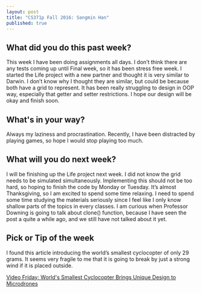 ```yaml
---
layout: post
title: "CS371p Fall 2016: Sangmin Han"
published: true
---
```

## What did you do this past week?
This week I have been doing assignments all days. I don’t think there are any tests coming up until Final week, so it has been stress free week. I started the Life project with a new partner and thought it is very similar to Darwin. I don’t know why I thought they are similar, but could be because both have a grid to represent. It has been really struggling to design in OOP way, especially that getter and setter restrictions. I hope our design will be okay and finish soon.

## What's in your way?
Always my laziness and procrastination. Recently, I have been distracted by playing games, so hope I would stop playing too much.

## What will you do next week?
I will be finishing up the Life project next week. I did not know the grid needs to be simulated simultaneously. Implementing this should not be too hard, so hoping to finish the code by Monday or Tuesday. It’s almost Thanksgiving, so I am excited to spend some time relaxing. I need to spend some time studying the materials seriously since I feel like I only know shallow parts of the topics in every classes. I am curious when Professor Downing is going to talk about clone() function, because I have seen the post a quite a while ago, and we still have not talked about it yet. 

## Pick or Tip of the week
I found this article introducing the world’s smallest cyclocopter of only 29 grams. It seems very fragile to me that it is going to break by just a strong wind if it is placed outside. 

<a href="http://spectrum.ieee.org/automaton/robotics/drones/worlds-smallest-cyclocopter-brings-unique-design-to-microdrones">Video Friday: World's Smallest Cyclocopter Brings Unique Design to Microdrones </a>
